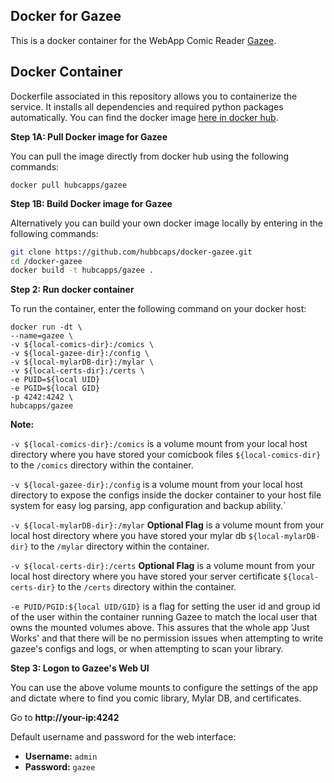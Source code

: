 ## Docker for Gazee

This is a docker container for the WebApp Comic Reader [Gazee](https://github.com/hubbcaps/gazee).

## Docker Container

Dockerfile associated in this repository allows you to containerize the service. It installs all dependencies and required python packages automatically. You can find the docker image [here in docker hub](https://hub.docker.com/r/hubcapps/docker-gazee/).

**Step 1A: Pull Docker image for Gazee**

You can pull the image directly from docker hub using the following commands: 
 
 `docker pull hubcapps/gazee`

**Step 1B: Build Docker image for Gazee**

Alternatively you can build your own docker image locally by entering in the following commands: 

```bash
git clone https://github.com/hubbcaps/docker-gazee.git
cd /docker-gazee
docker build -t hubcapps/gazee .
```
**Step 2: Run docker container**

To run the container, enter the following command on your docker host: 

```
docker run -dt \
--name=gazee \
-v ${local-comics-dir}:/comics \
-v ${local-gazee-dir}:/config \ 
-v ${local-mylarDB-dir}:/mylar \
-v ${local-certs-dir}:/certs \
-e PUID=${local UID}
-e PGID=${local GID}
-p 4242:4242 \
hubcapps/gazee
```
**Note:** 

`-v ${local-comics-dir}:/comics` is a volume mount from your local host directory where you have stored your comicbook files `${local-comics-dir}` to the `/comics` directory within the container. 

`-v ${local-gazee-dir}:/config` is a volume mount from your local host directory to expose the configs inside the docker container to your host file system for easy log parsing, app configuration and backup ability.`

`-v ${local-mylarDB-dir}:/mylar` **Optional Flag** is a volume mount from your local host directory where you have stored your mylar db `${local-mylarDB-dir}` to the `/mylar` directory within the container.

`-v ${local-certs-dir}:/certs` **Optional Flag** is a volume mount from your local host directory where you have stored your server certificate `${local-certs-dir}` to the `/certs` directory within the container.

`-e PUID/PGID:${local UID/GID}` is a flag for setting the user id and group id of the user within the container running Gazee to match the local user that owns the mounted volumes above. This assures that the whole app 'Just Works' and that there will be no permission issues when attempting to write gazee's configs and logs, or when attempting to scan your library.

**Step 3: Logon to Gazee's Web UI**

You can use the above volume mounts to configure the settings of the app and dictate where to find you comic library, Mylar DB, and certificates.

Go to **http://your-ip:4242**
  
  Default username and password for the web interface:
  
  * **Username:** `admin`
  * **Password:** `gazee`

